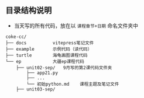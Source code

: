 ## 目录结构说明

- 当天写的所有代码，放在以 `课程章节+日期` 命名文件夹中<br/>

```text
coke-cc/
├── docs          vitepress笔记文件
├── example       示例代码（读代码）
├── turtle        海龟画图课程代码
└── ep            大疆ep课程代码
    ├── unit02-sep/   9月写的第2课代码文件夹
        ├── app21.py
        ├── ...
        └── 初始python.md    课程主题及笔记文件
    ├── unit03-sep/
```